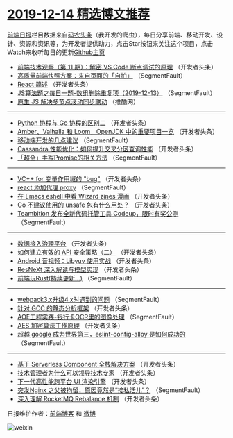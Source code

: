 # [2019-12-14 精选博文推荐](http://hao.caibaojian.com/date/2019/12/14)

[前端日报](http://caibaojian.com/c/news)栏目数据来自[码农头条](http://hao.caibaojian.com/)（我开发的爬虫），每日分享前端、移动开发、设计、资源和资讯等，为开发者提供动力，点击Star按钮来关注这个项目，点击Watch来收听每日的更新[Github主页](https://github.com/kujian/frontendDaily)
* [前端技术观察（第 11 期）：解密 VS Code 断点调试的原理](http://hao.caibaojian.com/133584.html) （开发者头条）
* [高质量前端快照方案：来自页面的「自拍」](http://hao.caibaojian.com/133531.html) （SegmentFault）
* [React 简述](http://hao.caibaojian.com/133556.html) （开发者头条）
* [JS算法题之每日一题-数组删除重复项（2019-12-13）](http://hao.caibaojian.com/133537.html) （SegmentFault）
* [原生 JS 解决多节点滚动同步联动](http://hao.caibaojian.com/133602.html) （推酷网）

***
* [Python 协程与 Go 协程的区别二](http://hao.caibaojian.com/133555.html) （开发者头条）
* [Amber、Valhalla 和 Loom，OpenJDK 中的重要项目一览](http://hao.caibaojian.com/133574.html) （开发者头条）
* [移动端开发的几点建议](http://hao.caibaojian.com/133523.html) （SegmentFault）
* [Cassandra 性能优化：如何提升交叉分区查询性能](http://hao.caibaojian.com/133575.html) （开发者头条）
* [「超全」手写Promise的相关方法](http://hao.caibaojian.com/133524.html) （SegmentFault）

***
* [VC++ for 变量作用域的 &quot;bug&quot;](http://hao.caibaojian.com/133558.html) （开发者头条）
* [react 添加代理 proxy](http://hao.caibaojian.com/133535.html) （SegmentFault）
* [在 Emacs eshell 中看 Wizard zines 漫画](http://hao.caibaojian.com/133577.html) （开发者头条）
* [Go 不建议使用的 unsafe 包有什么用处？](http://hao.caibaojian.com/133560.html) （开发者头条）
* [Teambition 发布全新代码托管工具 Codeup，限时有奖公测](http://hao.caibaojian.com/133536.html) （SegmentFault）

***
* [数据接入治理平台](http://hao.caibaojian.com/133579.html) （开发者头条）
* [如何建立有效的 API 安全策略（二）](http://hao.caibaojian.com/133561.html) （开发者头条）
* [Android 音视频：Libyuv 使用实战](http://hao.caibaojian.com/133581.html) （开发者头条）
* [ResNeXt 深入解读与模型实现](http://hao.caibaojian.com/133563.html) （开发者头条）
* [前端玩Rust(持续更新&#8230;)](http://hao.caibaojian.com/133538.html) （SegmentFault）

***
* [webpack3.x升级4.x时遇到的问题](http://hao.caibaojian.com/133528.html) （SegmentFault）
* [针对 GCC 的静态分析框架](http://hao.caibaojian.com/133565.html) （开发者头条）
* [AOE工程实践-银行卡OCR里的图像处理](http://hao.caibaojian.com/133539.html) （SegmentFault）
* [AES 加密算法工作原理](http://hao.caibaojian.com/133551.html) （开发者头条）
* [超越 google 成为世界第三，eslint-config-alloy 是如何成功的](http://hao.caibaojian.com/133529.html) （SegmentFault）

***
* [基于 Serverless Component 全栈解决方案](http://hao.caibaojian.com/133567.html) （开发者头条）
* [技术管理者为什么可以领导技术专家](http://hao.caibaojian.com/133540.html) （开发者头条）
* [下一代高性能跨平台 UI 渲染引擎](http://hao.caibaojian.com/133553.html) （开发者头条）
* [突发Nginx 之父被拘留，原因竟然是“接私活儿”？](http://hao.caibaojian.com/133530.html) （SegmentFault）
* [深入理解 RocketMQ Rebalance 机制](http://hao.caibaojian.com/133569.html) （开发者头条）

日报维护作者：[前端博客](http://caibaojian.com/) 和 [微博](http://caibaojian.com/go/weibo)

![weixin](https://user-images.githubusercontent.com/3055447/38468989-651132ac-3b80-11e8-8e6b-15122322a9d7.png)